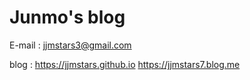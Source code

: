 # Junmo's blog



E-mail : jjmstars3@gmail.com

blog : https://jjmstars.github.io
https://jjmstars7.blog.me
